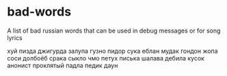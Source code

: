 # bad-words
A list of bad russian words that can be used in debug messages or for song lyrics

хуй
пизда
джигурда
залупа
гузно
пидор
сука
еблан
мудак
гондон
жопа
соси
долбоёб
срака
сыкло
чмо
петух
писька
шалава
дебила кусок
анонист проклятый
падла
педик
даун
